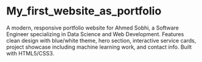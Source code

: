 # My_first_website_as_portfolio
A modern, responsive portfolio website for Ahmed Sobhi, a Software Engineer specializing in Data Science and Web Development. Features clean design with blue/white theme, hero section, interactive service cards, project showcase including machine learning work, and contact info. Built with HTML5/CSS3.
